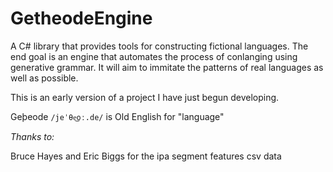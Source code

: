 # GetheodeEngine

A C# library that provides tools for constructing fictional languages. The end goal is an engine that automates the process of conlanging using generative grammar. It will aim to immitate the patterns of real languages as well as possible.

This is an early version of a project I have just begun developing.

Geþeode `/jeˈθe͜oː.de/` is Old English for "language"



*Thanks to:*

Bruce Hayes and Eric Biggs for the ipa segment features csv data